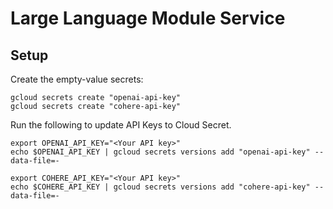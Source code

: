 # Large Language Module Service

## Setup

Create the empty-value secrets:
```
gcloud secrets create "openai-api-key"
gcloud secrets create "cohere-api-key"
```

Run the following to update API Keys to Cloud Secret.

```
export OPENAI_API_KEY="<Your API key>"
echo $OPENAI_API_KEY | gcloud secrets versions add "openai-api-key" --data-file=-

export COHERE_API_KEY="<Your API key>"
echo $COHERE_API_KEY | gcloud secrets versions add "cohere-api-key" --data-file=-
```
